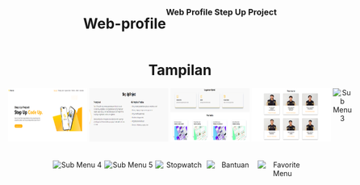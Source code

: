 

<div align="center" style="display: flex; justify-content: center;">
  <h1>Web-profile</h1>
  <h3>Web Profile Step Up Project</h3>
</div>

<div align="center" style="display: flex; justify-content: center;">
  <h1>Tampilan</h1>
</div>


<div align="center" style="display: flex; justify-content: center;">
  <img src="./docs/docs1.png" alt="Login Page" width="157">&nbsp;
  <img src="./docs/docs2.png" alt="Main Menu" width="157">&nbsp;
  <img src="./docs/docs3.png" alt="Sub Menu 1" width="157">&nbsp;
  <img src="./docs/docs4.png" alt="Sub Menu 2" width="157">&nbsp;
  <img src="./docs/docs5.png" alt="Sub Menu 3" width="157">
</div>


<br>



<div align="center" style="display: flex; justify-content: center; margin-top: 20px;">
  <img src="./docs/docs6.png" alt="Sub Menu 4" width="157">&nbsp;
  <img src="./docs/docs7.png" alt="Sub Menu 5" width="157">&nbsp;
  <img src="./docs/docs8.png" alt="Stopwatch" width="157">&nbsp;
  <img src="./docs/docs9.png" alt="Bantuan" width="157">&nbsp;
  <img src="./docs/docs10.png" alt="Favorite Menu" width="157">
</div>
